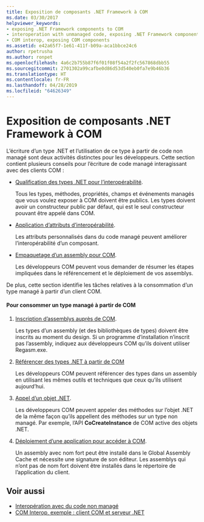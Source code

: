 ```yaml
---
title: Exposition de composants .NET Framework à COM
ms.date: 03/30/2017
helpviewer_keywords:
- exposing .NET Framework components to COM
- interoperation with unmanaged code, exposing .NET Framework components
- COM interop, exposing COM components
ms.assetid: e42a65f7-1e61-411f-b09a-aca1bbce24c6
author: rpetrusha
ms.author: ronpet
ms.openlocfilehash: 4a6c2b755b87f6f01f08f54a2f2fc567868dbb55
ms.sourcegitcommit: 2701302a99cafbe0d86d53d540eb0fa7e9b46b36
ms.translationtype: HT
ms.contentlocale: fr-FR
ms.lasthandoff: 04/28/2019
ms.locfileid: "64626349"
---
```

# <a name="exposing-net-framework-components-to-com"></a>Exposition de composants .NET Framework à COM
L’écriture d’un type .NET et l’utilisation de ce type à partir de code non managé sont deux activités distinctes pour les développeurs. Cette section contient plusieurs conseils pour l’écriture de code managé interagissant avec des clients COM :  
  
- [Qualification des types .NET pour l’interopérabilité](../../../docs/framework/interop/qualifying-net-types-for-interoperation.md).  
  
     Tous les types, méthodes, propriétés, champs et événements managés que vous voulez exposer à COM doivent être publics. Les types doivent avoir un constructeur public par défaut, qui est le seul constructeur pouvant être appelé dans COM.  
  
- [Application d’attributs d’interopérabilité](../../../docs/framework/interop/applying-interop-attributes.md).  
  
     Les attributs personnalisés dans du code managé peuvent améliorer l’interopérabilité d’un composant.  
  
- [Empaquetage d’un assembly pour COM](../../../docs/framework/interop/packaging-an-assembly-for-com.md).  
  
     Les développeurs COM peuvent vous demander de résumer les étapes impliquées dans le référencement et le déploiement de vos assemblys.  
  
 De plus, cette section identifie les tâches relatives à la consommation d’un type managé à partir d’un client COM.  
  
#### <a name="to-consume-a-managed-type-from-com"></a>Pour consommer un type managé à partir de COM  
  
1. [Inscription d’assemblys auprès de COM](../../../docs/framework/interop/registering-assemblies-with-com.md).  
  
     Les types d’un assembly (et des bibliothèques de types) doivent être inscrits au moment du design. Si un programme d’installation n’inscrit pas l’assembly, indiquez aux développeurs COM qu’ils doivent utiliser Regasm.exe.  
  
2. [Référencer des types .NET à partir de COM](../../../docs/framework/interop/how-to-reference-net-types-from-com.md)  
  
     Les développeurs COM peuvent référencer des types dans un assembly en utilisant les mêmes outils et techniques que ceux qu’ils utilisent aujourd’hui.  
  
3. [Appel d’un objet .NET](https://docs.microsoft.com/previous-versions/dotnet/netframework-4.0/8hw8h46b(v=vs.100)).  
  
     Les développeurs COM peuvent appeler des méthodes sur l’objet .NET de la même façon qu’ils appellent des méthodes sur un type non managé. Par exemple, l’API **CoCreateInstance** de COM active des objets .NET.  
  
4. [Déploiement d’une application pour accéder à COM](https://docs.microsoft.com/previous-versions/dotnet/netframework-4.0/c2850st8(v=vs.100)).  
  
     Un assembly avec nom fort peut être installé dans le Global Assembly Cache et nécessite une signature de son éditeur. Les assemblys qui n’ont pas de nom fort doivent être installés dans le répertoire de l’application du client.  
  
## <a name="see-also"></a>Voir aussi

- [Interopération avec du code non managé](../../../docs/framework/interop/index.md)
- [COM Interop, exemple : client COM et serveur .NET](../../../docs/framework/interop/com-interop-sample-com-client-and-net-server.md)
